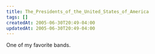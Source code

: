 ```yaml
---
title: The_Presidents_of_the_United_States_of_America
tags: []
createdAt: 2005-06-30T20:49-04:00
updatedAt: 2005-06-30T20:49-04:00
---
```


One of my favorite bands.

